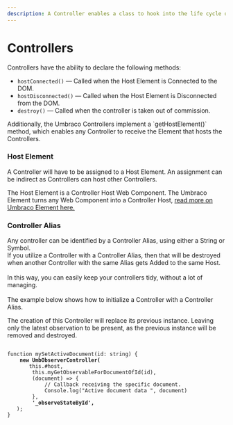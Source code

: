 ```yaml
---
description: A Controller enables a class to hook into the life cycle of a Web Component
---
```


# Controllers

Controllers have the ability to declare the following methods:

* `hostConnected()` — Called when the Host Element is Connected to the DOM.
* `hostDisconnected()` — Called when the Host Element is Disconnected from the DOM.
* `destroy()` — Called when the controller is taken out of commission.

Additionally, the Umbraco Controllers implement a \`getHostElement()\` method, which enables any Controller to receive the Element that hosts the Controllers.

### Host Element

A Controller will have to be assigned to a Host Element. An assignment can be indirect as Controllers can host other Controllers.

The Host Element is a Controller Host Web Component. The Umbraco Element turns any Web Component into a Controller Host, [read more on Umbraco Element here.](../)

### Controller Alias

Any controller can be identified by a Controller Alias, using either a String or Symbol.\
If you utilize a Controller with a Controller Alias, then that will be destroyed when another Controller with the same Alias gets Added to the same Host.\
\
In this way, you can easily keep your controllers tidy, without a lot of managing.\
\
The example below shows how to initialize a Controller with a Controller Alias.&#x20;

The creation of this Controller will replace its previous instance. Leaving only the latest observation to be present, as the previous instance will be removed and destroyed.

<pre class="language-javascript"><code class="lang-javascript">
function mySetActiveDocument(id: string) {
<strong>	new UmbObserverController(
</strong>		this.#host,
		this.myGetObservableForDocumentOfId(id),
		(document) => {
			// Callback receiving the specific document.
			Console.log("Active document data ", document)
		},
<strong>		'_observeStateById',
</strong>	);
}
</code></pre>
